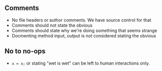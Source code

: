 ## Comments
- No file headers or author comments. We have source control for that
- Comments should not state the obvious
- Comments should state why we're doing something that seems strange
- Docmenting method input, output is not considered stating the obvious

## No to no-ops
- `x = x;` or stating "wet is wet" can be left to human interactions only.